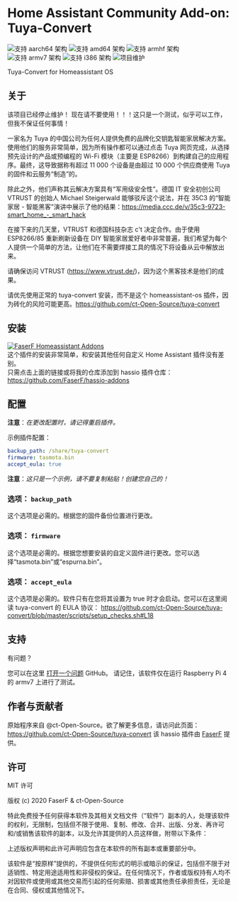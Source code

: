 # Home Assistant Community Add-on: Tuya-Convert
![支持 aarch64 架构][aarch64-shield] ![支持 amd64 架构][amd64-shield] ![支持 armhf 架构][armhf-shield] ![支持 armv7 架构][armv7-shield] ![支持 i386 架构][i386-shield]
![项目维护][maintenance-shield]

Tuya-Convert for Homeassistant OS

## 关于

该项目已经停止维护！
现在请不要使用！！！这只是一个测试，似乎可以工作，但我不保证任何事情！

一家名为 Tuya 的中国公司为任何人提供免费的品牌化交钥匙智能家居解决方案。使用他们的服务非常简单，因为所有操作都可以通过点击 Tuya 网页完成，从选择预先设计的产品或预编程的 Wi-Fi 模块（主要是 ESP8266）到构建自己的应用程序。最终，这导致据称有超过 11 000 个设备是由超过 10 000 个供应商使用 Tuya 的固件和云服务“制造”的。

除此之外，他们声称其云解决方案具有“军用级安全性”。德国 IT 安全初创公司 VTRUST 的创始人 Michael Steigerwald 能够驳斥这个说法，并在 35C3 的“智能家居 - 智能黑客”演讲中展示了他的结果：<https://media.ccc.de/v/35c3-9723-smart_home_-_smart_hack>

在接下来的几天里，VTRUST 和德国科技杂志 c't 决定合作。由于使用 ESP8266/85 重新刷新设备在 DIY 智能家居爱好者中非常普遍，我们希望为每个人提供一个简单的方法，让他们在不需要焊接工具的情况下将设备从云中解放出来。

请确保访问 VTRUST (<https://www.vtrust.de/>)，因为这个黑客技术是他们的成果。

请优先使用正常的 tuya-convert 安装，而不是这个 homeassistant-os 插件，因为砖化的风险可能更高。<https://github.com/ct-Open-Source/tuya-convert>

## 安装

[![FaserF Homeassistant Addons](https://my.home-assistant.io/badges/supervisor_add_addon_repository.svg)](https://my.home-assistant.io/redirect/supervisor_add_addon_repository/?repository_url=https%3A%2F%2Fgithub.com%2FFaserF%2Fhassio-addons)
<br />
这个插件的安装非常简单，和安装其他任何自定义 Home Assistant 插件没有差别。<br />
只需点击上面的链接或将我的仓库添加到 hassio 插件仓库： <https://github.com/FaserF/hassio-addons>

## 配置

**注意**：_在更改配置时，请记得重启插件。_

示例插件配置：

```yaml
backup_path: /share/tuya-convert
firmware: tasmota.bin
accept_eula: true
```

**注意**：_这只是一个示例，请不要复制粘贴！创建您自己的！_

### 选项： `backup_path`

这个选项是必需的。根据您的固件备份位置进行更改。

### 选项： `firmware`

这个选项是必需的。根据您想要安装的自定义固件进行更改。您可以选择“tasmota.bin”或“espurna.bin”。

### 选项： `accept_eula`

这个选项是必需的。软件只有在您将其设置为 true 时才会启动。您可以在这里阅读 tuya-convert 的 EULA 协议： <https://github.com/ct-Open-Source/tuya-convert/blob/master/scripts/setup_checks.sh#L18>

## 支持

有问题？

您可以在这里 [打开一个问题][issue] GitHub。
请记住，该软件仅在运行 Raspberry Pi 4 的 armv7 上进行了测试。

## 作者与贡献者

原始程序来自 @ct-Open-Source。欲了解更多信息，请访问此页面： <https://github.com/ct-Open-Source/tuya-convert>
该 hassio 插件由 [FaserF] 提供。

## 许可

MIT 许可

版权 (c) 2020 FaserF & ct-Open-Source

特此免费授予任何获得本软件及其相关文档文件（“软件”）副本的人，处理该软件的权利，无限制，包括但不限于使用、复制、修改、合并、出版、分发、再许可和/或销售该软件的副本，以及允许其提供的人员这样做，附带以下条件：

上述版权声明和此许可声明应包含在本软件的所有副本或重要部分中。

该软件是“按原样”提供的，不提供任何形式的明示或暗示的保证，包括但不限于对适销性、特定用途适用性和非侵权的保证。在任何情况下，作者或版权持有人均不对因软件或使用或其他交易而引起的任何索赔、损害或其他责任承担责任，无论是在合同、侵权或其他情况下。

[aarch64-shield]: https://img.shields.io/badge/aarch64-yes-green.svg
[amd64-shield]: https://img.shields.io/badge/amd64-yes-green.svg
[armhf-shield]: https://img.shields.io/badge/armhf-yes-green.svg
[armv7-shield]: https://img.shields.io/badge/armv7-yes-green.svg
[FaserF]: https://github.com/FaserF/
[i386-shield]: https://img.shields.io/badge/i386-yes-green.svg
[issue]: https://github.com/FaserF/hassio-addons/issues
[maintenance-shield]: https://img.shields.io/maintenance/yes/2020.svg
